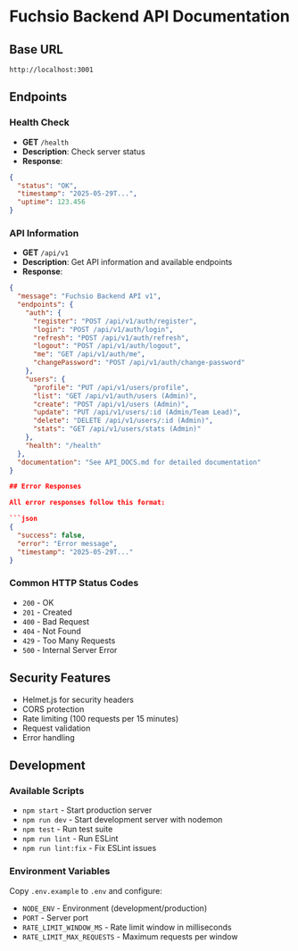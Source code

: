 # Fuchsio Backend API Documentation

## Base URL

```
http://localhost:3001
```

## Endpoints

### Health Check

- **GET** `/health`
- **Description**: Check server status
- **Response**:

```json
{
  "status": "OK",
  "timestamp": "2025-05-29T...",
  "uptime": 123.456
}
```

### API Information

- **GET** `/api/v1`
- **Description**: Get API information and available endpoints
- **Response**:

````json
{
  "message": "Fuchsio Backend API v1",
  "endpoints": {
    "auth": {
      "register": "POST /api/v1/auth/register",
      "login": "POST /api/v1/auth/login",
      "refresh": "POST /api/v1/auth/refresh",
      "logout": "POST /api/v1/auth/logout",
      "me": "GET /api/v1/auth/me",
      "changePassword": "POST /api/v1/auth/change-password"
    },
    "users": {
      "profile": "PUT /api/v1/users/profile",
      "list": "GET /api/v1/auth/users (Admin)",
      "create": "POST /api/v1/users (Admin)",
      "update": "PUT /api/v1/users/:id (Admin/Team Lead)",
      "delete": "DELETE /api/v1/users/:id (Admin)",
      "stats": "GET /api/v1/users/stats (Admin)"
    },
    "health": "/health"
  },
  "documentation": "See API_DOCS.md for detailed documentation"
}

## Error Responses

All error responses follow this format:

```json
{
  "success": false,
  "error": "Error message",
  "timestamp": "2025-05-29T..."
}
````

### Common HTTP Status Codes

- `200` - OK
- `201` - Created
- `400` - Bad Request
- `404` - Not Found
- `429` - Too Many Requests
- `500` - Internal Server Error

## Security Features

- Helmet.js for security headers
- CORS protection
- Rate limiting (100 requests per 15 minutes)
- Request validation
- Error handling

## Development

### Available Scripts

- `npm start` - Start production server
- `npm run dev` - Start development server with nodemon
- `npm test` - Run test suite
- `npm run lint` - Run ESLint
- `npm run lint:fix` - Fix ESLint issues

### Environment Variables

Copy `.env.example` to `.env` and configure:

- `NODE_ENV` - Environment (development/production)
- `PORT` - Server port
- `RATE_LIMIT_WINDOW_MS` - Rate limit window in milliseconds
- `RATE_LIMIT_MAX_REQUESTS` - Maximum requests per window
